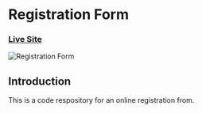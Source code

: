 # Registration Form

### [Live Site](https://fredamanu.github.io/Registration_Form/)

![Registration Form](https://res.cloudinary.com/defgcg7hn/image/upload/v1665509741/apps/form/Screenshot_2022-10-11_at_19.35.22_haxcvb.png)

## Introduction
This is a code respository for an online registration from.

